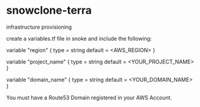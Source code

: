 # snowclone-terra
infrastructure provisioning

create a variables.tf file in snoke and include the following: 

variable "region" {
  type    = string
  default = <AWS_REGION>
}

variable "project_name" {
    type = string
    default = <YOUR_PROJECT_NAME>
}

variable "domain_name" {
    type = string
    default = <YOUR_DOMAIN_NAME>
}

You must have a Route53 Domain registered in your AWS Account.